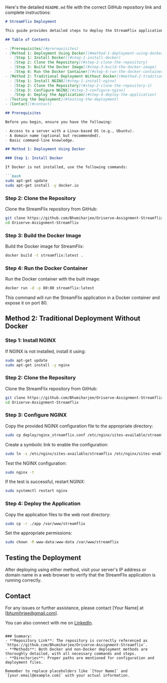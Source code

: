 Here's the detailed `README.md` file with the correct GitHub repository link and complete instructions:

```markdown
# StreamFlix Deployment

This guide provides detailed steps to deploy the StreamFlix application on NGINX using two methods: Docker and a traditional non-Docker setup.

## Table of Contents

- [Prerequisites](#prerequisites)
- [Method 1: Deployment Using Docker](#method-1-deployment-using-docker)
  - [Step 1: Install Docker](#step-1-install-docker)
  - [Step 2: Clone the Repository](#step-2-clone-the-repository)
  - [Step 3: Build the Docker Image](#step-3-build-the-docker-image)
  - [Step 4: Run the Docker Container](#step-4-run-the-docker-container)
- [Method 2: Traditional Deployment Without Docker](#method-2-traditional-deployment-without-docker)
  - [Step 1: Install NGINX](#step-1-install-nginx)
  - [Step 2: Clone the Repository](#step-2-clone-the-repository-1)
  - [Step 3: Configure NGINX](#step-3-configure-nginx)
  - [Step 4: Deploy the Application](#step-4-deploy-the-application)
- [Testing the Deployment](#testing-the-deployment)
- [Contact](#contact)

## Prerequisites

Before you begin, ensure you have the following:

- Access to a server with a Linux-based OS (e.g., Ubuntu).
- A domain name (optional but recommended).
- Basic command-line knowledge.

## Method 1: Deployment Using Docker

### Step 1: Install Docker

If Docker is not installed, use the following commands:

```bash
sudo apt-get update
sudo apt-get install -y docker.io
```

### Step 2: Clone the Repository

Clone the StreamFlix repository from GitHub:

```bash
git clone https://github.com/Bhumiharjee/Oriserve-Assignment-Streamflix.git
cd Oriserve-Assignment-Streamflix
```

### Step 3: Build the Docker Image

Build the Docker image for StreamFlix:

```bash
docker build -t streamflix:latest .
```

### Step 4: Run the Docker Container

Run the Docker container with the built image:

```bash
docker run -d -p 80:80 streamflix:latest
```

This command will run the StreamFlix application in a Docker container and expose it on port 80.

## Method 2: Traditional Deployment Without Docker

### Step 1: Install NGINX

If NGINX is not installed, install it using:

```bash
sudo apt-get update
sudo apt-get install -y nginx
```

### Step 2: Clone the Repository

Clone the StreamFlix repository from GitHub:

```bash
git clone https://github.com/Bhumiharjee/Oriserve-Assignment-Streamflix.git
cd Oriserve-Assignment-Streamflix
```

### Step 3: Configure NGINX

Copy the provided NGINX configuration file to the appropriate directory:

```bash
sudo cp deploy/nginx_streamflix.conf /etc/nginx/sites-available/streamflix
```

Create a symbolic link to enable the configuration:

```bash
sudo ln -s /etc/nginx/sites-available/streamflix /etc/nginx/sites-enabled/
```

Test the NGINX configuration:

```bash
sudo nginx -t
```

If the test is successful, restart NGINX:

```bash
sudo systemctl restart nginx
```

### Step 4: Deploy the Application

Copy the application files to the web root directory:

```bash
sudo cp -r ./app /var/www/streamflix
```

Set the appropriate permissions:

```bash
sudo chown -R www-data:www-data /var/www/streamflix
```

## Testing the Deployment

After deploying using either method, visit your server's IP address or domain name in a web browser to verify that the StreamFlix application is running correctly.

## Contact

For any issues or further assistance, please contact [Your Name] at [bhumihrjee@gmail.com].

You can also connect with me on [LinkedIn](https://www.linkedin.com/in/bhumiharjee/).
```

### Summary:
- **Repository Link**: The repository is correctly referenced as `https://github.com/Bhumiharjee/Oriserve-Assignment-Streamflix`.
- **Methods**: Both Docker and non-Docker deployment methods are thoroughly detailed, with all necessary commands and steps.
- **Directories**: Proper paths are mentioned for configuration and deployment files.

Remember to replace placeholders like `[Your Name]` and `[your.email@example.com]` with your actual information.
